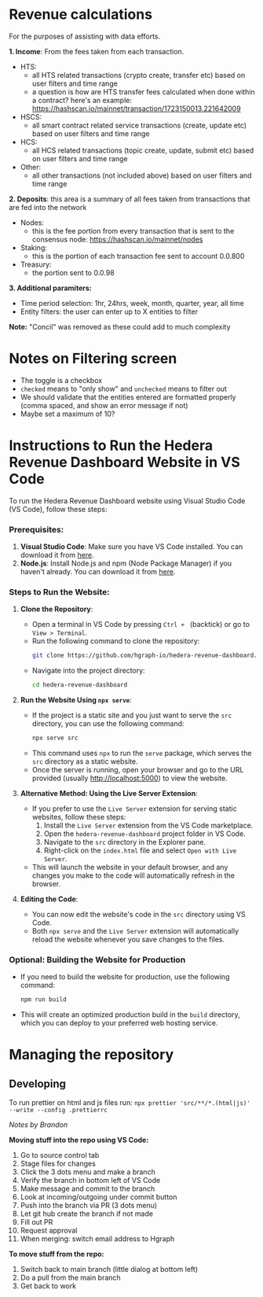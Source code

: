# Revenue calculations

For the purposes of assisting with data efforts.

**1. Income**: From the fees taken from each transaction.

- HTS:
    - all HTS related transactions (crypto create, transfer etc) based on user filters and time range
    - a question is how are HTS transfer fees calculated when done within a contract? here's an example: https://hashscan.io/mainnet/transaction/1723150013.221642009
- HSCS: 
    - all smart contract related service transactions (create, update etc) based on user filters and time range
- HCS:
    - all HCS related transactions (topic create, update, submit etc) based on user filters and time range
- Other:
    - all other transactions (not included above) based on user filters and time range

**2. Deposits**: this area is a summary of all fees taken from transactions that are fed into the network

- Nodes:
    - this is the fee portion from every transaction that is sent to the consensus node: https://hashscan.io/mainnet/nodes
- Staking:
    - this is the portion of each transaction fee sent to account 0.0.800
- Treasury:
    - the portion sent to 0.0.98

**3. Additional paramiters:**
- Time period selection: 1hr, 24hrs, week, month, quarter, year, all time
- Entity filters: the user can enter up to X entities to filter

**Note:** "Concil" was removed as these could add to much complexity

# Notes on Filtering screen

- The toggle is a checkbox
- `checked` means to "only show" and `unchecked` means to filter out
- We should validate that the entities entered are formatted properly (comma spaced, and show an error message if not)
- Maybe set a maximum of 10?


# Instructions to Run the Hedera Revenue Dashboard Website in VS Code

To run the Hedera Revenue Dashboard website using Visual Studio Code (VS Code), follow these steps:

### Prerequisites:
1. **Visual Studio Code**: Make sure you have VS Code installed. You can download it from [here](https://code.visualstudio.com/).
2. **Node.js**: Install Node.js and npm (Node Package Manager) if you haven't already. You can download it from [here](https://nodejs.org/).

### Steps to Run the Website:

1. **Clone the Repository**:
   - Open a terminal in VS Code by pressing `Ctrl + ` (backtick) or go to `View > Terminal`.
   - Run the following command to clone the repository:
     ```bash
     git clone https://github.com/hgraph-io/hedera-revenue-dashboard.git
     ```
   - Navigate into the project directory:
     ```bash
     cd hedera-revenue-dashboard
     ```

2. **Run the Website Using `npx serve`**:
   - If the project is a static site and you just want to serve the `src` directory, you can use the following command:
     ```bash
     npx serve src
     ```
   - This command uses `npx` to run the `serve` package, which serves the `src` directory as a static website.
   - Once the server is running, open your browser and go to the URL provided (usually [http://localhost:5000](http://localhost:5000)) to view the website.

3. **Alternative Method: Using the Live Server Extension**:
   - If you prefer to use the `Live Server` extension for serving static websites, follow these steps:
     1. Install the `Live Server` extension from the VS Code marketplace.
     2. Open the `hedera-revenue-dashboard` project folder in VS Code.
     3. Navigate to the `src` directory in the Explorer pane.
     4. Right-click on the `index.html` file and select `Open with Live Server`.
   - This will launch the website in your default browser, and any changes you make to the code will automatically refresh in the browser.

4. **Editing the Code**:
   - You can now edit the website's code in the `src` directory using VS Code.
   - Both `npx serve` and the `Live Server` extension will automatically reload the website whenever you save changes to the files.

### Optional: Building the Website for Production
- If you need to build the website for production, use the following command:
  ```bash
  npm run build
  ```
- This will create an optimized production build in the `build` directory, which you can deploy to your preferred web hosting service.

# Managing the repository

## Developing
To run prettier on html and js files run: `npx prettier 'src/**/*.(html|js)' --write --config .prettierrc`

*Notes by Brandon*

**Moving stuff into the repo using VS Code:**
1. Go to source control tab
2. Stage files for changes
3. Click the 3 dots menu and make a branch
4. Verify the branch in bottom left of VS Code
5. Make message and commit to the branch
6. Look at incoming/outgoing under commit button
7. Push into the branch via PR (3 dots menu)
8. Let git hub create the branch if not made
9. Fill out PR
10. Request approval
11. When merging: switch email address to Hgraph

**To move stuff from the repo:**
1. Switch back to main branch (little dialog at bottom left)
2. Do a pull from the main branch
3. Get back to work
